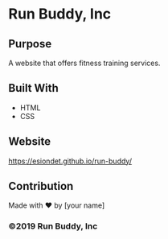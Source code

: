 # Run Buddy, Inc

## Purpose
A website that offers fitness training services. 

## Built With
* HTML
* CSS

## Website
https://esiondet.github.io/run-buddy/


## Contribution
Made with ❤️ by [your name]

### ©️2019 Run Buddy, Inc 